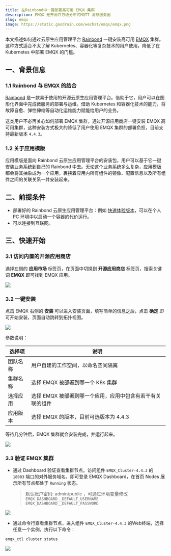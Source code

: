 ```yaml
---
title: 在Rainbond中一键部署高可用 EMQX 集群
description: EMQX 是开源百万级分布式MQTT 消息服务器
slug: emqx
image: https://static.goodrain.com/wechat/emqx/emqx.png
---
```



本文描述如何通过云原生应用管理平台 [Rainbond](https://www.rainbond.com/?channel=emqx) 一键安装高可用 [EMQX](https://www.emqx.com) 集群。这种方式适合不太了解 Kubernetes、容器化等复杂技术的用户使用，降低了在 Kubernetes 中部署 EMQX 的门槛。
## 一、背景信息

### 1.1 Rainbond 与 EMQX 的结合
[Rainbond](https://www.rainbond.com/?channel=emqx) 是一款易于使用的开源云原生应用管理平台。借助于它，用户可以在图形化界面中完成微服务的部署与运维。借助 Kubernetes 和容器化技术的能力，将故障自愈、弹性伸缩等自动化运维能力赋能给用户的业务。

这类用户不必再关心如何部署 EMQX 集群，通过开源应用商店一键安装 EMQX 高可用集群，这种安装方式极大的降低了用户使用 EMQX 集群的部署负担，目前支持最新版本 `4.4.3`。

### 1.2 关于应用模版

应用模版是面向 Rainbond 云原生应用管理平台的安装包，用户可以基于它一键安装业务系统到自己的 Rainbond 中去。无论这个业务系统多么复杂，应用模版都会将其抽象成为一个应用，裹挟着应用内所有组件的镜像、配置信息以及所有组件之间的关联关系一并安装起来。

## 二、前提条件

- 部署好的 Rainbond 云原生应用管理平台：例如 [快速体验版本](https://www.rainbond.com/docs/quick-start/quick-install/?channel=emqx)，可以在个人 PC 环境中以启动一个容器的代价运行。
- 可以连接到互联网。

## 三、快速开始

### 3.1 访问内置的开源应用商店

选择左侧的 **应用市场** 标签页，在页面中切换到 **开源应用商店** 标签页，搜索关键词 **EMQX** 即可找到 EMQX 应用。

![](https://static.goodrain.com/wechat/emqx/1.png)

### 3.2 一键安装

点击 EMQX 右侧的 **安装** 可以进入安装页面，填写简单的信息之后，点击 **确定** 即可开始安装，页面自动跳转到拓扑视图。



![](https://static.goodrain.com/wechat/emqx/2.png)

参数说明：

| 选择项   | 说明                                                      |
| -------- | --------------------------------------------------------- |
| 团队名称 | 用户自建的工作空间，以命名空间隔离                        |
| 集群名称 | 选择 EMQX 被部署到哪一个 K8s 集群                          |
| 选择应用 | 选择 EMQX 被部署到哪一个应用，应用中包含有若干有关联的组件 |
| 应用版本 | 选择 EMQX 的版本，目前可选版本为 4.4.3                     |

等待几分钟后，EMQX 集群就会安装完成，并运行起来。

![](https://static.goodrain.com/wechat/emqx/3.png)

### 3.3 验证 EMQX 集群

* 通过 Dashboard 验证查看集群节点。访问组件 `EMQX_Cluster-4.4.3` 的 `18083` 端口的对外服务域名，即可登录 EMQX Dashboard，在首页 Nodes 展示所有节点都处于 `Running` 状态。

  > 默认账户密码: admin/public ，可通过环境变量修改 `EMQX_DASHBOARD__DEFAULT_USERNAME` `EMQX_DASHBOARD__DEFAULT_PASSWORD`

![](https://static.goodrain.com/wechat/emqx/4.png)

* 通过命令行查看集群节点，进入组件 `EMQX_Cluster-4.4.3` 的Web终端，选择任意一个实例，执行以下命令：

```shell
emqx_ctl cluster status
```

![](https://static.goodrain.com/wechat/emqx/5.png)
